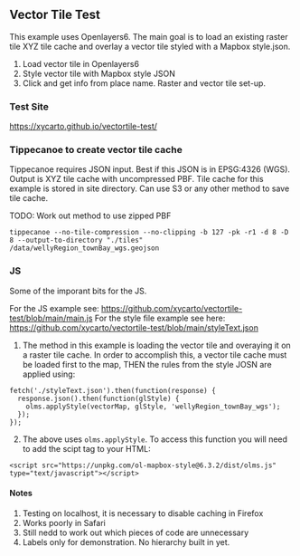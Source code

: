 ## Vector Tile Test

This example uses Openlayers6. The main goal is to load an existing raster tile XYZ tile cache and overlay a vector tile styled with a Mapbox style.json.

1. Load vector tile in Openlayers6
2. Style vector tile with Mapbox style JSON
3. Click and get info from place name.  Raster and vector tile set-up.

### Test Site

https://xycarto.github.io/vectortile-test/

### Tippecanoe to create vector tile cache

Tippecanoe requires JSON input.  Best if this JSON is in EPSG:4326 (WGS). Output is XYZ tile cache with uncompressed PBF.  Tile cache for this example is stored in site directory.  Can use S3 or any other method to save tile cache.

TODO: Work out method to use zipped PBF

```tippecanoe --no-tile-compression --no-clipping -b 127 -pk -r1 -d 8 -D 8 --output-to-directory "./tiles" /data/wellyRegion_townBay_wgs.geojson```

### JS

Some of the imporant bits for the JS. 

For the JS example see: https://github.com/xycarto/vectortile-test/blob/main/main.js
For the style file example see here: https://github.com/xycarto/vectortile-test/blob/main/styleText.json

1. The method in this example is loading the vector tile and overaying it on a raster tile cache.  In order to accomplish this, a vector tile cache must be loaded first to the map, THEN the rules from the style JOSN are applied using:

```
fetch('./styleText.json').then(function(response) {
  response.json().then(function(glStyle) {
    olms.applyStyle(vectorMap, glStyle, 'wellyRegion_townBay_wgs');
  });
});
```

2. The above uses `olms.applyStyle`. To access this function you will need to add the scipt tag to your HTML:

```<script src="https://unpkg.com/ol-mapbox-style@6.3.2/dist/olms.js" type="text/javascript"></script>```

#### Notes

1. Testing on localhost, it is necessary to disable caching in Firefox
2. Works poorly in Safari
3. Still nedd to work out which pieces of code are unnecessary
4. Labels only for demonstration. No hierarchy built in yet.
